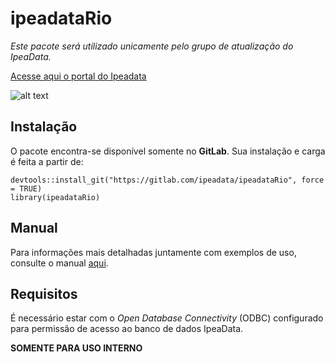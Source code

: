 # ipeadataRio

*Este pacote será utilizado unicamente pelo grupo de atualização do IpeaData.*

[Acesse aqui o portal do Ipeadata](http://www.ipeadata.gov.br)

![alt text](https://brasilfatosedados.files.wordpress.com/2014/12/fonte-01b-ipeadata.png?w=265)

## Instalação

O pacote encontra-se disponível somente no **GitLab**. Sua instalação e carga é feita a partir de:

```{r eval=FALSE}
devtools::install_git("https://gitlab.com/ipeadata/ipeadataRio", force = TRUE)
library(ipeadataRio)
````

## Manual

Para informações mais detalhadas juntamente com exemplos de uso, consulte o manual [aqui](https://drive.google.com/open?id=1UPR2FZrslwlmQ448OOTNWNju5vkGBfFk).

## Requisitos

É necessário estar com o *Open Database Connectivity* (ODBC) configurado para permissão de acesso ao banco de dados IpeaData. 

**SOMENTE PARA USO INTERNO**
